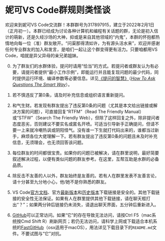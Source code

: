 # 妮可VS Code群规则类怪谈

欢迎来到妮可VS Code交流群！本群群号为317897915，建立于2022年2月1日（正月初一）。本群已经成为讨论各种计算机和编程有关话题的群，无论是初入信计的萌新，还是久经沙场的大神，抑或是来自其他领域的“内鬼”，本群的怀抱都热情地向每一位（准）群友敞开。“问渠那得清如许，为有源头活水来”，欢迎并感谢任何专业群友的加入和发言，是咱们一起让这个群变得更有活力。只要咱都用VS Code，咱就是异父异母的亲兄弟姐妹。

0. 为了群友们的水群体验，提问时请用“恰当”的方式。若提问者或群友认为有必要，请提问者提供“最小工作示例”，即能运行并且能复现问题的最少代码，同时提供运行环境、编译参数等必要信息。详见[《提问的智慧》](https://lug.ustc.edu.cn/wiki/doc/smart-questions/)（*[How To Ask Questions The Smart Way](http://www.catb.org/~esr/faqs/smart-questions.html)*）。

1. 若不慎违反了第0条，请及时补充信息或组织语言重新提问。

1. 和气生财。若发现有群友提出了违反第0条的问题（尤其是本文给出链接或解决方案的问题），可直接回复“RTFM”（Read The Friendly Manual）或“STFW”（Search The Friendly Web），但除了这样回复之外，除非提问者态度恶劣，否则建议不要实名或匿名开喷。可适当引导新手正确提问，但请不要一上来就冷嘲热讽或阴阳怪气。没有谁一下生就打代码出来的，谁都当过新手，麻烦各位大佬理解一下。若有群友提出了违反第0条的问题且未及时补充信息，无须理会，也无须回答该问题。

1. 每位群友的时间都很宝贵。如果你的问题已被解决，请在群里说明，最好简要叙述解决过程，以便有类似问题的群友参考。在这里，互帮互助是水群的必备品质。

1. 除反击不友善的人以外，群友始终是友善的。若有人在群里发表不友善言论，请十分甚至九分地小心，他/她不是你熟悉的群友。

1. VS Code[官方文档](https://code.visualstudio.com/docs)、官方[最新版本](https://code.visualstudio.com/downloads)和[历史版本](https://code.visualstudio.com/updates)下载链接是安全的。其他下载链接的安全性无法保证。如果有人在群里提供其他下载链接，请在聊天框打出“？”；如果两分钟后链接仍未消失，请退出聊天界面，五分钟后重新进入。

1. [GitHub](https://github.com)可以正常访问。如果“它”的存在导致无法访问，请按Ctrl F5（mac系统按Cmd Shift R）刷新网页；若仍无法访问，请科学上网或下载适合本机系统的[FastGitHub](https://cloud.tsinghua.edu.cn/d/df482a15afb64dfeaff8/)（osx适用于macOS），用法详见下载目录下的`README.md`文件。不要试图与“它”对抗。
